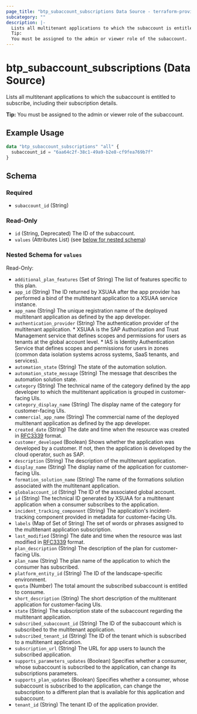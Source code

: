 ```yaml
---
page_title: "btp_subaccount_subscriptions Data Source - terraform-provider-btp"
subcategory: ""
description: |-
  Lists all multitenant applications to which the subaccount is entitled to subscribe, including their subscription details.
  Tip:
  You must be assigned to the admin or viewer role of the subaccount.
---
```


# btp_subaccount_subscriptions (Data Source)

Lists all multitenant applications to which the subaccount is entitled to subscribe, including their subscription details.

__Tip:__
You must be assigned to the admin or viewer role of the subaccount.

## Example Usage

```terraform
data "btp_subaccount_subscriptions" "all" {
  subaccount_id = "6aa64c2f-38c1-49a9-b2e8-cf9fea769b7f"
}
```

<!-- schema generated by tfplugindocs -->
## Schema

### Required

- `subaccount_id` (String)

### Read-Only

- `id` (String, Deprecated) The ID of the subaccount.
- `values` (Attributes List) (see [below for nested schema](#nestedatt--values))

<a id="nestedatt--values"></a>
### Nested Schema for `values`

Read-Only:

- `additional_plan_features` (Set of String) The list of features specific to this plan.
- `app_id` (String) The ID returned by XSUAA after the app provider has performed a bind of the multitenant application to a XSUAA service instance.
- `app_name` (String) The unique registration name of the deployed multitenant application as defined by the app developer.
- `authentication_provider` (String) The authentication provider of the multitenant application. * XSUAA is the SAP Authorization and Trust Management service that defines scopes and permissions for users as tenants at the global account level. * IAS is Identity Authentication Service that defines scopes and permissions for users in zones (common data isolation systems across systems, SaaS tenants, and services).
- `automation_state` (String) The state of the automation solution.
- `automation_state_message` (String) The message that describes the automation solution state.
- `category` (String) The technical name of the category defined by the app developer to which the multitenant application is grouped in customer-facing UIs.
- `category_display_name` (String) The display name of the category for customer-facing UIs.
- `commercial_app_name` (String) The commercial name of the deployed multitenant application as defined by the app developer.
- `created_date` (String) The date and time when the resource was created in [RFC3339](https://www.ietf.org/rfc/rfc3339.txt) format.
- `customer_developed` (Boolean) Shows whether the application was developed by a customer. If not, then the application is developed by the cloud operator, such as SAP.
- `description` (String) The description of the multitenant application.
- `display_name` (String) The display name of the application for customer-facing UIs.
- `formation_solution_name` (String) The name of the formations solution associated with the multitenant application.
- `globalaccount_id` (String) The ID of the associated global account.
- `id` (String) The technical ID generated by XSUAA for a multitenant application when a consumer subscribes to the application.
- `incident_tracking_component` (String) The application's incident-tracking component provided in metadata for customer-facing UIs.
- `labels` (Map of Set of String) The set of words or phrases assigned to the multitenant application subscription.
- `last_modified` (String) The date and time when the resource was last modified in [RFC3339](https://www.ietf.org/rfc/rfc3339.txt) format.
- `plan_description` (String) The description of the plan for customer-facing UIs.
- `plan_name` (String) The plan name of the application to which the consumer has subscribed.
- `platform_entity_id` (String) The ID of the landscape-specific environment.
- `quota` (Number) The total amount the subscribed subaccount is entitled to consume.
- `short_description` (String) The short description of the multitenant application for customer-facing UIs.
- `state` (String) The subscription state of the subaccount regarding the multitenant application.
- `subscribed_subaccount_id` (String) The ID of the subaccount which is subscribed to the multitenant application.
- `subscribed_tenant_id` (String) The ID of the tenant which is subscribed to a multitenant application.
- `subscription_url` (String) The URL for app users to launch the subscribed application.
- `supports_parameters_updates` (Boolean) Specifies whether a consumer, whose subaccount is subscribed to the application, can change its subscriptions parameters.
- `supports_plan_updates` (Boolean) Specifies whether a consumer, whose subaccount is subscribed to the application, can change the subscription to a different plan that is available for this application and subaccount.
- `tenant_id` (String) The tenant ID of the application provider.